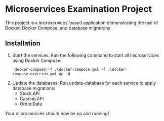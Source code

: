 # Microservices Examination Project
This project is a microservices-based application demonstrating the use of Docker, Docker Compose, and database migrations.

## Installation
1. Start the services:
   Run the following command to start all microservices using Docker Compose:
   ```
    docker-compose -f .\docker-compose.yml -f .\docker-compose.override.yml up -d
   ```
2. Update the databases:
   Run update-database for each service to apply database migrations:
   - Stock.API
   - Catalog.API
   - Order.Data

Your microservices should now be up and running!
